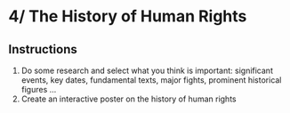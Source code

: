 # 4/ The History of Human Rights

## Instructions

1. Do some research and select what you think is important: significant events, key dates, fundamental texts, major fights, prominent historical figures …
1. Create an interactive poster on the history of human rights


<!-- 
Grille pour le travail sur les posters
https://docs.google.com/document/d/1236jmKbTX_U9Z4b-3uzc8DTsMtEeUFmTFi6QrJC46uE/edit -->